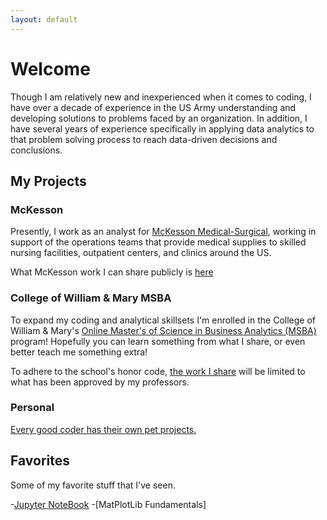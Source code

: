 ```yaml
---
layout: default
---
```

# Welcome

Though I am relatively new and inexperienced when it comes to coding, I have over a decade of experience in the US Army understanding and developing solutions to problems faced by an organization. In addition, I have several years of experience specifically in applying data analytics to that problem solving process to reach data-driven decisions and conclusions.

## My Projects
### McKesson

Presently, I work as an analyst for [McKesson Medical-Surgical](https://mms.mckesson.com/), working in support of the operations teams that provide medical supplies to skilled nursing facilities, outpatient centers, and clinics around the US. 

What McKesson work I can share publicly is [here](/mckesson/index.md)

### College of William & Mary MSBA

To expand my coding and analytical skillsets I'm enrolled in the College of William & Mary's [Online Master's of Science in Business Analytics (MSBA)](https://online.mason.wm.edu/msba) program! Hopefully you can learn something from what I share, or even better teach me something extra!

To adhere to the school's honor code, [the work I share](/MSBA/index.md) will be limited to what has been approved by my professors. 

### Personal 

[Every good coder has their own pet projects.](/personal/index.md)

## Favorites
Some of my favorite stuff that I've seen.

-[Jupyter NoteBook](GitHub.ipynb)
-[MatPlotLib Fundamentals]
